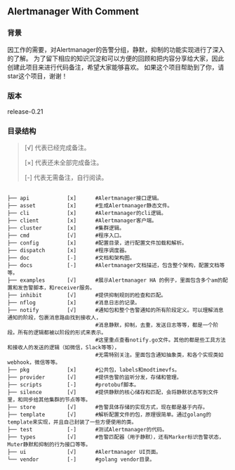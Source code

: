 ## Alertmanager With Comment

### 背景
因工作的需要，对Alertmanager的告警分组，静默，抑制的功能实现进行了深入的了解。
为了留下相应的知识沉淀和可以方便的回顾和把内容分享给大家，因此创建此项目来进行代码备注，希望大家能够喜欢。
如果这个项目帮助到了你，请star这个项目，谢谢！

### 版本
release-0.21

### 目录结构
>[√] 代表已经完成备注。
>
>[×] 代表还未全部完成备注。
>
>[-] 代表无需备注，自行阅读。

````

├── api            [x]      #Alertmanager接口逻辑。
├── asset          [x]      #生成Alertmanager静态文件。
├── cli            [x]      #Alertmanager的cli逻辑。
├── client         [x]      #Alertmanager客户端。
├── cluster        [x]      #集群逻辑。
├── cmd            [√]      #程序入口。
├── config         [x]      #配置目录，进行配置文件加载和解析。
├── dispatch       [x]      #程序调度器。
├── doc            [-]      #文档和架构图。
├── docs           [-]      #Alertmanager文档描述，包含整个架构，配置文档等等。
├── examples       [√]      #展示Alertmanager HA 的例子，里面包含多个am的配置和发告警脚本，和receiver服务。
├── inhibit        [√]      #提供抑制规则的检查和匹配。
├── nflog          [x]      #消息日志的记录。
├── notify         [√]      #通知包和整个告警通知的所有阶段定义。可以理解消息通知的阶段，包裹消息路由找到接收人，
                            #消息静默，抑制，去重，发送日志等等，都是一个阶段。所有的逻辑都被以阶段的形式来表示。
                            #这里重点查看notify.go文件。其他的都是些工具方法和接收人的发送的逻辑（如微信，Slack等等），
                            #无需特别关注。里面包含通知抽象类，和各个实现类如webhook，微信等等。
├── pkg            [x]      #公共包，labels和modtimevfs。
├── provider       [√]      #提供告警的监听分发，存储和管理。
├── scripts        [-]      #protobuf脚本。
├── silence        [√]      #提供静默的核心储存和匹配，会将静默状态写到文件里，和同步给其他集群的节点等等。
├── store          [√]      #告警具体存储的实现方式，现在都是基于内存。
├── template       [√]      #解析配置文件的包，原理很简单。通过golang的template来实现，并且自己封装了一些方便使用的类。
├── test           [-]      #测试Alertmanager的代码。
├── types          [√]      #告警匹配器（用于静默），还有Marker标识告警状态，Muter静默和抑制的行为接口等等。
├── ui             [√]      #Alertmanager UI页面。
└── vendor         [-]      #golang vendor目录。

````

